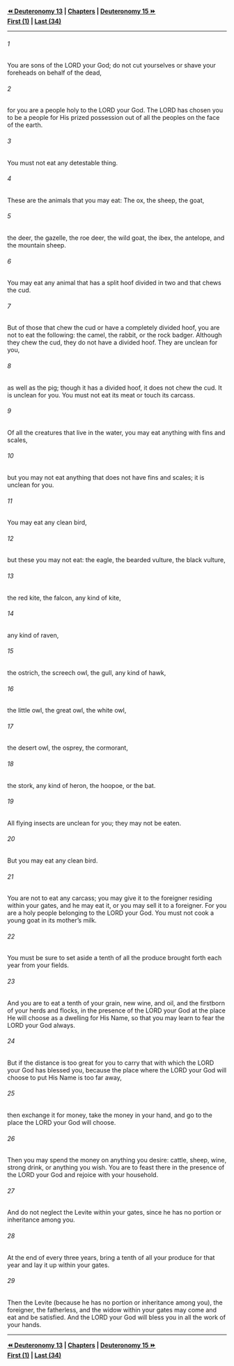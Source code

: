   
**[⏪ Deuteronomy 13](./Deuteronomy%2013.md) | [Chapters](./_index.md) | [Deuteronomy 15 ⏩](./Deuteronomy%2015.md)**  
**[First (1)](./Deuteronomy%201.md) | [Last (34)](./Deuteronomy%2034.md)**  
  
---  
  
###### 1  
You are sons of the LORD your God; do not cut yourselves or shave your foreheads on behalf of the dead,  
  
###### 2  
for you are a people holy to the LORD your God. The LORD has chosen you to be a people for His prized possession out of all the peoples on the face of the earth.  
  
###### 3  
You must not eat any detestable thing.  
  
###### 4  
These are the animals that you may eat: The ox, the sheep, the goat,  
  
###### 5  
the deer, the gazelle, the roe deer, the wild goat, the ibex, the antelope, and the mountain sheep.  
  
###### 6  
You may eat any animal that has a split hoof divided in two and that chews the cud.  
  
###### 7  
But of those that chew the cud or have a completely divided hoof, you are not to eat the following: the camel, the rabbit, or the rock badger. Although they chew the cud, they do not have a divided hoof. They are unclean for you,  
  
###### 8  
as well as the pig; though it has a divided hoof, it does not chew the cud. It is unclean for you. You must not eat its meat or touch its carcass.  
  
###### 9  
Of all the creatures that live in the water, you may eat anything with fins and scales,  
  
###### 10  
but you may not eat anything that does not have fins and scales; it is unclean for you.  
  
###### 11  
You may eat any clean bird,  
  
###### 12  
but these you may not eat: the eagle, the bearded vulture, the black vulture,  
  
###### 13  
the red kite, the falcon, any kind of kite,  
  
###### 14  
any kind of raven,  
  
###### 15  
the ostrich, the screech owl, the gull, any kind of hawk,  
  
###### 16  
the little owl, the great owl, the white owl,  
  
###### 17  
the desert owl, the osprey, the cormorant,  
  
###### 18  
the stork, any kind of heron, the hoopoe, or the bat.  
  
###### 19  
All flying insects are unclean for you; they may not be eaten.  
  
###### 20  
But you may eat any clean bird.  
  
###### 21  
You are not to eat any carcass; you may give it to the foreigner residing within your gates, and he may eat it, or you may sell it to a foreigner. For you are a holy people belonging to the LORD your God. You must not cook a young goat in its mother’s milk.  
  
###### 22  
You must be sure to set aside a tenth of all the produce brought forth each year from your fields.  
  
###### 23  
And you are to eat a tenth of your grain, new wine, and oil, and the firstborn of your herds and flocks, in the presence of the LORD your God at the place He will choose as a dwelling for His Name, so that you may learn to fear the LORD your God always.  
  
###### 24  
But if the distance is too great for you to carry that with which the LORD your God has blessed you, because the place where the LORD your God will choose to put His Name is too far away,  
  
###### 25  
then exchange it for money, take the money in your hand, and go to the place the LORD your God will choose.  
  
###### 26  
Then you may spend the money on anything you desire: cattle, sheep, wine, strong drink, or anything you wish. You are to feast there in the presence of the LORD your God and rejoice with your household.  
  
###### 27  
And do not neglect the Levite within your gates, since he has no portion or inheritance among you.  
  
###### 28  
At the end of every three years, bring a tenth of all your produce for that year and lay it up within your gates.  
  
###### 29  
Then the Levite (because he has no portion or inheritance among you), the foreigner, the fatherless, and the widow within your gates may come and eat and be satisfied. And the LORD your God will bless you in all the work of your hands.  
  
  
---  
  
**[⏪ Deuteronomy 13](./Deuteronomy%2013.md) | [Chapters](./_index.md) | [Deuteronomy 15 ⏩](./Deuteronomy%2015.md)**  
**[First (1)](./Deuteronomy%201.md) | [Last (34)](./Deuteronomy%2034.md)**  
  
